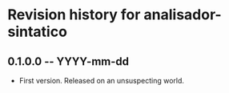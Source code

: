 # Revision history for analisador-sintatico

## 0.1.0.0 -- YYYY-mm-dd

* First version. Released on an unsuspecting world.

